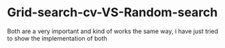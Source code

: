 # Grid-search-cv-VS-Random-search
Both are a very important and kind of works the same way, i have just tried to show the implementation of both
